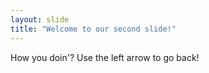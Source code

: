 ```yaml
---
layout: slide
title: "Welcome to our second slide!"
---
```

How you doin'?
Use the left arrow to go back!

